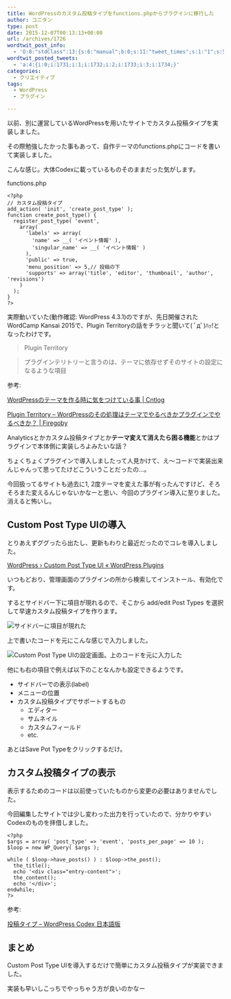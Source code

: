 ```yaml
---
title: WordPressのカスタム投稿タイプをfunctions.phpからプラグインに移行した
author: コニタン
type: post
date: 2015-12-07T00:13:13+00:00
url: /archives/1726
wordtwit_post_info:
  - 'O:8:"stdClass":13:{s:6:"manual";b:0;s:11:"tweet_times";s:1:"1";s:5:"delay";s:1:"0";s:7:"enabled";s:1:"1";s:10:"separation";i:60;s:7:"version";s:3:"3.7";s:14:"tweet_template";b:0;s:6:"status";i:2;s:6:"result";a:0:{}s:13:"tweet_counter";i:5;s:13:"tweet_log_ids";a:4:{i:0;i:1731;i:1;i:1732;i:2;i:1733;i:3;i:1734;}s:9:"hash_tags";a:0:{}s:8:"accounts";a:1:{i:0;s:6:"skd_nw";}}'
wordtwit_posted_tweets:
  - 'a:4:{i:0;i:1731;i:1;i:1732;i:2;i:1733;i:3;i:1734;}'
categories:
  - クリエイティブ
tags:
  - WordPress
  - プラグイン

---
```

以前、別に運営しているWordPressを用いたサイトでカスタム投稿タイプを実装しました。
  
その際勉強したかった事もあって、自作テーマのfunctions.phpにコードを書いて実装しました。

こんな感じ。大体Codexに載っているものそのままだった気がします。

functions.php

<pre><code class="php">&lt;?php
// カスタム投稿タイプ
add_action( 'init', 'create_post_type' );
function create_post_type() {
  register_post_type( 'event',
    array(
      'labels' =&gt; array(
        'name' =&gt; __( 'イベント情報' ),
        'singular_name' =&gt; __( 'イベント情報' )
      ),
      'public' =&gt; true,
      'menu_position' =&gt; 5,// 投稿の下
      'supports' =&gt; array('title', 'editor', 'thumbnail', 'author', 'revisions')
    )
  );
}
?&gt;
</code></pre>

実際動いていた(動作確認: WordPress 4.3.1)のですが、先日開催されたWordCamp Kansai 2015で、Plugin Territoryの話をチラッと聞いて( ﾟдﾟ)ﾊｯ!となったわけです。

> Plugin Territory
    
> プラグインテリトリーと言うのは、テーマに依存せずそのサイトの設定になるような項目 

参考:
  
[WordPressのテーマを作る時に気をつけている事 | Cntlog][1]
  
[Plugin Territory – WordPressのその処理はテーマでやるべきかプラグインでやるべきか？ | Firegoby][2]

Analyticsとかカスタム投稿タイプとか**テーマ変えて消えたら困る機能**とかはプラグインで本体側に実装しろよみたいな話？

ちょくちょくプラグインで導入しましたって人見かけて、え～コードで実装出来んじゃんって思ってたけどこういうことだったの…。

今回扱ってるサイトも過去に1, 2度テーマを変えた事が有ったんですけど、そろそろまた変えるんじゃないかなーと思い、今回のプラグイン導入に至りました。消えると怖いし。

## Custom Post Type UIの導入

とりあえずググったら出たし、更新もわりと最近だったのでコレを導入しました。

<a href="https://wordpress.org/plugins/custom-post-type-ui/" target="_blank">WordPress › Custom Post Type UI « WordPress Plugins</a>

いつもどおり、管理画面のプラグインの所から検索してインストール、有効化です。

するとサイドバー下に項目が現れるので、そこから add/edit Post Types を選択して早速カスタム投稿タイプを作ります。
  
<img src="https://i2.wp.com/lolipop-646524cb2e85409d.ssl-lolipop.jp/images/2015/12/f78735c96e60d88ef31a0c472e8611bf.png?resize=164%2C295&#038;ssl=1" alt="サイドバーに項目が現れた" class="aligncenter size-full wp-image-1728" data-recalc-dims="1" />

上で書いたコードを元にこんな感じで入力しました。
  
<img src="https://i2.wp.com/lolipop-646524cb2e85409d.ssl-lolipop.jp/images/2015/12/78d235accbc4951649f099fde43e440d.png?resize=1064%2C732&#038;ssl=1" alt="Custom Post Type UIの設定画面。上のコードを元に入力した" class="aligncenter size-full wp-image-1727" srcset="https://i0.wp.com/peng-note.com/images/2015/12/78d235accbc4951649f099fde43e440d.png?w=1064 1064w, https://i0.wp.com/peng-note.com/images/2015/12/78d235accbc4951649f099fde43e440d.png?resize=300%2C206 300w, https://i0.wp.com/peng-note.com/images/2015/12/78d235accbc4951649f099fde43e440d.png?resize=660%2C454 660w" sizes="(max-width: 1000px) 100vw, 1000px" data-recalc-dims="1" />

他にも右の項目で例えば以下のことなんかも設定できるようです。

  * サイドバーでの表示(label)
  * メニューの位置
  * カスタム投稿タイプでサポートするもの 
      * エディター
      * サムネイル
      * カスタムフィールド
      * etc.

あとはSave Pot Typeをクリックするだけ。

## カスタム投稿タイプの表示

表示するためのコードは以前使っていたものから変更の必要はありませんでした。

今回編集したサイトでは少し変わった出力を行っていたので、分かりやすいCodexのものを拝借しました。

<pre><code class="php">&lt;?php
$args = array( 'post_type' =&gt; 'event', 'posts_per_page' =&gt; 10 );
$loop = new WP_Query( $args );

while ( $loop-&gt;have_posts() ) : $loop-&gt;the_post();
  the_title();
  echo '&lt;div class="entry-content"&gt;';
  the_content();
  echo '&lt;/div&gt;';
endwhile;
?&gt;
</code></pre><aside ="ref"> 参考: 

<a href="https://wpdocs.osdn.jp/%E3%82%AB%E3%82%B9%E3%82%BF%E3%83%A0%E6%8A%95%E7%A8%BF%E3%82%BF%E3%82%A4%E3%83%97#.E3.82.AB.E3.82.B9.E3.82.BF.E3.83.A0.E6.8A.95.E7.A8.BF.E3.82.BF.E3.82.A4.E3.83.97" target="_blank">投稿タイプ &#8211; WordPress Codex 日本語版</a>
  
</aside> 

## まとめ

Custom Post Type UIを導入するだけで簡単にカスタム投稿タイプが実装できました。

実装も早いしこっちでやっちゃう方が良いのかなー

 [1]: http://blog.cntlog.net/?p=1173
 [2]: https://firegoby.jp/archives/5975